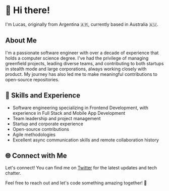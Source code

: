 # 👋 Hi there!

I'm Lucas, originally from Argentina 🇦🇷, currently based in Australia 🇦🇺.

## About Me
I'm a passionate software engineer with over a decade of experience that holds a computer science degree. I've had the privilege of managing greenfield projects, leading diverse teams, and contributing to both startups in stealth mode and large corporations, always working closely with product. My journey has also led me to make meaningful contributions to open-source repositories.

## 🔭 Skills and Experience
- Software engineering specializing in Frontend Development, with experience in Full Stack and Mobile App Development
- Team leadership and project management
- Startup and corporate experience
- Open-source contributions
- Agile methodologies
- Excellent async communication skills and remote collaboration history

## 🌐 Connect with Me
Let's connect! You can find me on [Twitter](https://twitter.com/YourTwitterHandle) for the latest updates and tech chatter.

Feel free to reach out and let's code something amazing together! 🚀
